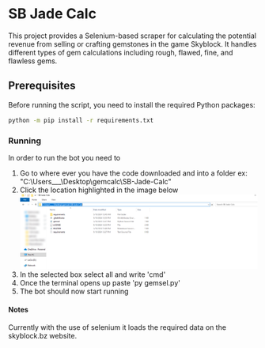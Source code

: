 # SB Jade Calc
This project provides a Selenium-based scraper for calculating the potential revenue from selling or crafting gemstones in the game Skyblock. It handles different types of gem calculations including rough, flawed, fine, and flawless gems.


## Prerequisites

Before running the script, you need to install the required Python packages:

```bash
python -m pip install -r requirements.txt

```
### Running 

In order to run the bot you need to 
1. Go to where ever you have the code downloaded and into a folder ex: "C:\Users\___\Desktop\gemcalc\SB-Jade-Calc"
2. Click the location highlighted in the image below
![alt text](image.png)
3. In the selected box select all and write 'cmd'
4. Once the terminal opens up paste 'py gemsel.py'
5. The bot should now start running

#### Notes

Currently with the use of selenium it loads the required data on the skyblock.bz website.


